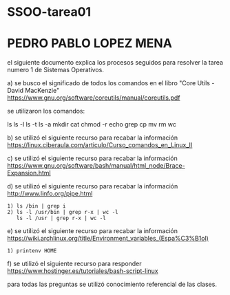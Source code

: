 # SSOO-tarea01
# PEDRO PABLO LOPEZ MENA

el siguiente documento explica los procesos seguidos para resolver la tarea numero 1 de Sistemas Operativos. 


a) se busco el significado de todos los comandos en el libro "Core Utils - David MacKenzie" https://www.gnu.org/software/coreutils/manual/coreutils.pdf

se utilizaron los comandos: 

ls 
ls -l 
ls -t 
ls -a 
mkdir 
cat 
chmod -r
echo 
grep 
cp 
mv
rm 
wc

b) se utilizó el siguiente recurso para recabar la información https://linux.ciberaula.com/articulo/Curso_comandos_en_Linux_II

c) se utilizó el siguiente recurso para recabar la información https://www.gnu.org/software/bash/manual/html_node/Brace-Expansion.html

d) se utilizó el siguiente recurso para recabar la información http://www.linfo.org/pipe.html

	1) ls /bin | grep i 
	2) ls -l /usr/bin | grep r-x | wc -l 
	   ls -l /usr | grep r-x | wc -l 

e) se utilizó el siguiente recurso para recabar la información https://wiki.archlinux.org/title/Environment_variables_(Espa%C3%B1ol)

	1) printenv HOME 

f) se utilizó el siguiente recurso para responder https://www.hostinger.es/tutoriales/bash-script-linux

para todas las preguntas se utilizó conocimiento referencial de las clases. 
